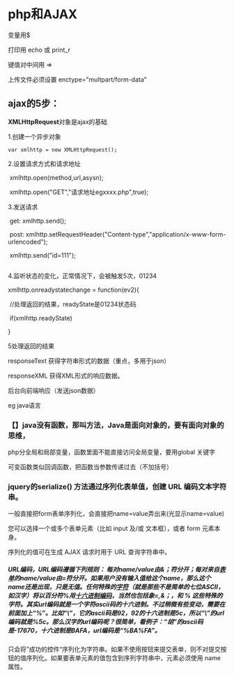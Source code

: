# php和AJAX

<?php

....

?>

变量用$

打印用 echo  或  print_r

键值对中间用  =>

上传文件必须设置 enctype="multpart/form-data"

## ajax的5步：

**XMLHttpRequest**对象是ajax的基础

1.创建一个异步对象

 	var xmlhttp = new XMLHttpRequest();

2.设置请求方式和请求地址

​	xmlhttp.open(method,url,asysn);

​	xmlhttp.open("GET","请求地址egxxxx.php",true);

3.发送请求

​	get:		xmlhttp.send();

​	post:		xmlhttp.setRequestHeader("Content-type","application/x-www-form-urlencoded");

​				xmlhttp.send("id=111");

```

```

4.监听状态的变化，正常情况下，会被触发5次，01234

xmlhttp.onreadystatechange =  function(ev2){

​	//处理返回的结果，readyState是01234状态码

​	if(xmlhttp.readyState)

}

5处理返回的结果





responseText   获得字符串形式的数据（重点，多用于json）

responseXML   获得XML形式的响应数据。



后台向前端响应（发送json数据）

eg java语言





### 【】java没有函数，那叫方法，Java是面向对象的，要有面向对象的思维，

php分全局和局部变量，函数里面不能直接访问全局变量，要用global 关键字



可变函数类似回调函数，把函数当参数传递过去（不加括号）



### jquery的serialize() 方法通过序列化表单值，创建 URL 编码文本字符串。

一般直接把form表单序列化，会直接把name=value弄出来(光显示name=value)

您可以选择一个或多个表单元素（比如 input 及/或 文本框），或者 form 元素本身。

序列化的值可在生成 AJAX 请求时用于 URL 查询字符串中。

##### URL编码，URL编码遵循下列规则： 每对name/value由&；符分开；每对来自[表单](https://baike.baidu.com/item/%E8%A1%A8%E5%8D%95)的name/value由=符分开。如果用户没有输入值给这个name，那么这个name还是出现，只是无值。任何特殊的[字符](https://baike.baidu.com/item/%E5%AD%97%E7%AC%A6)（就是那些不是简单的七位ASCII，如汉字）将以百分符%用[十六进制编码](https://baike.baidu.com/item/%E5%8D%81%E5%85%AD%E8%BF%9B%E5%88%B6%E7%BC%96%E7%A0%81)，当然也包括象=,&；，和 % 这些特殊的字符。其实url编码就是一个字符ascii码的十六进制。不过稍微有些变动，需要在前面加上“%”。比如“\”，它的ascii码是92，92的十六进制是5c，所以“\”的url编码就是%5c。那么汉字的url编码呢？很简单，看例子：“胡”的ascii码是-17670，十六进制是BAFA，url编码是“%BA%FA”。

只会将”成功的控件“序列化为字符串。如果不使用按钮来提交表单，则不对提交按钮的值序列化。如果要表单元素的值包含到序列字符串中，元素必须使用 name 属性。